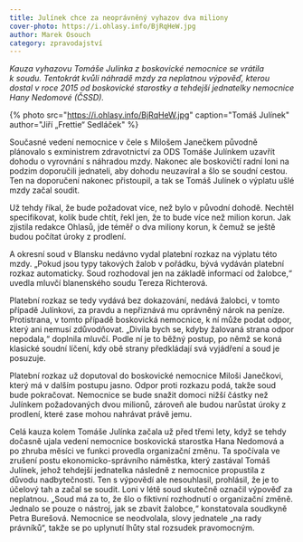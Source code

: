 ```yaml
---
title: Julínek chce za neoprávněný vyhazov dva miliony
cover-photo: https://i.ohlasy.info/BjRqHeW.jpg
author: Marek Osouch
category: zpravodajství
---
```


*Kauza vyhazovu Tomáše Julínka z boskovické nemocnice se vrátila k soudu. Tentokrát kvůli náhradě mzdy za neplatnou výpověď, kterou dostal v roce 2015 od boskovické starostky a tehdejší jednatelky nemocnice Hany Nedomové (ČSSD).*

{% photo src="https://i.ohlasy.info/BjRqHeW.jpg" caption="Tomáš Julínek" author="Jiří „Frettie“ Sedláček" %}

Současné vedení nemocnice v čele s Milošem Janečkem původně plánovalo s exministrem zdravotnictví za ODS Tomáše Julínkem uzavřít dohodu o vyrovnání s náhradou mzdy. Nakonec ale boskovičtí radní loni na podzim doporučili jednateli, aby dohodu neuzavíral a šlo se soudní cestou. Ten na doporučení nakonec přistoupil, a tak se Tomáš Julínek o výplatu ušlé mzdy začal soudit.

Už tehdy říkal, že bude požadovat více, než bylo v původní dohodě. Nechtěl specifikovat, kolik bude chtít, řekl jen, že to bude více než milion korun. Jak zjistila redakce Ohlasů, jde téměř o dva miliony korun, k čemuž se ještě budou počítat úroky z prodlení.

A okresní soud v Blansku nedávno vydal platební rozkaz na výplatu této mzdy. „Pokud jsou typy takových žalob v pořádku, bývá vydáván platební rozkaz automaticky. Soud rozhodoval jen na základě informací od žalobce,“ uvedla mluvčí blanenského soudu Tereza Richterová.

Platební rozkaz se tedy vydává bez dokazování, nedává žalobci, v tomto případě Julínkovi, za pravdu a nepřiznává mu oprávněný nárok na peníze. Protistrana, v tomto případě boskovická nemocnice, k ní může podat odpor, který ani nemusí zdůvodňovat. „Divila bych se, kdyby žalovaná strana odpor nepodala,“ doplnila mluvčí. Podle ní je to běžný postup, po němž se koná klasické soudní líčení, kdy obě strany předkládají svá vyjádření a soud je posuzuje.

Platební rozkaz už doputoval do boskovické nemocnice Miloši Janečkovi, který má v dalším postupu jasno. Odpor proti rozkazu podá, takže soud bude pokračovat. Nemocnice se bude snažit domoci nižší částky než Julínkem požadovaných dvou milionů, zároveň ale budou narůstat úroky z prodlení, které zase mohou nahrávat právě jemu.

Celá kauza kolem Tomáše Julínka začala už před třemi lety, když se tehdy dočasně ujala vedení nemocnice boskovická starostka Hana Nedomová a po zhruba měsíci ve funkci provedla organizační změnu. Ta spočívala ve zrušení postu ekonomicko-správního náměstka, který zastával Tomáš Julínek, jehož tehdejší jednatelka následně z nemocnice propustila z důvodu nadbytečnosti. Ten s výpovědí ale nesouhlasil, prohlásil, že je to účelový tah a začal se soudit. Loni v létě soud skutečně označil výpověď za neplatnou. „Soud má za to, že šlo o fiktivní rozhodnutí o organizační změně. Jednalo se pouze o nástroj, jak se zbavit žalobce,“ konstatovala soudkyně Petra Burešová. Nemocnice se neodvolala, slovy jednatele „na rady právníků“, takže se po uplynutí lhůty stal rozsudek pravomocným.


